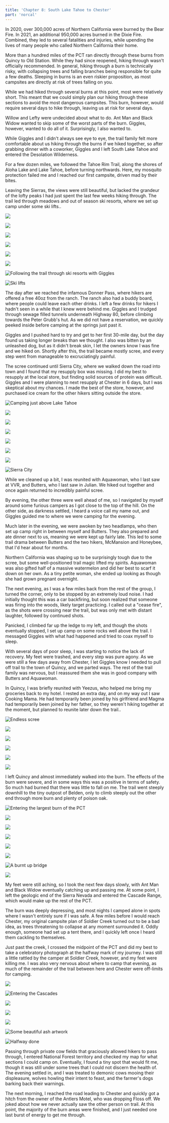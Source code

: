 ```yaml
---
title: 'Chapter 8: South Lake Tahoe to Chester'
part: 'norcal'
---
```


<script lang="ts">
import Images from '$lib/components/Images.svelte';
</script>

In 2020, over 300,000 acres of Northern California were burned by the Bear Fire. In 2021, an additional 950,000 acres
burned in the Dixie Fire. Combined, they led to several fatalities and injuries, while upending the lives of many people
who called Northern California their home.

More than a hundred miles of the PCT ran directly through these burns from Quincy to Old Station. While they had since
reopened, hiking through wasn't officially recommended. In general, hiking through a burn is technically risky, with
collapsing trees and falling branches being responsible for quite a few deaths. Sleeping in burns is an even riskier
proposition, as most campsites are directly at risk of trees falling on you.

While we had hiked through several burns at this point, most were relatively short. This meant that we could simply plan
our hiking through these sections to avoid the most dangerous campsites. This burn, however, would require several days
to hike through, leaving us at risk for several days.

Willow and Lefty were undecided about what to do. Ant Man and Black Widow wanted to skip some of the worst parts of the
burn. Giggles, however, wanted to do all of it. Surprisingly, I also wanted to.

While Giggles and I didn't always see eye to eye, the trail family felt more comfortable about us hiking through the
burns if we hiked together, so after grabbing dinner with a coworker, Giggles and I left South Lake Tahoe and entered
the Desolation Wilderness.

For a few dozen miles, we followed the Tahoe Rim Trail, along the shores of Aloha Lake and Lake Tahoe, before turning
northwards. Here, my mosquito protection failed me and I reached our first campsite, driven mad by their bites.

Leaving the Sierras, the views were still beautiful, but lacked the grandeur of the lofty peaks I had just spent the
last few weeks hiking through. The trail led through meadows and out of season ski resorts, where we set up camp under
some ski lifts..

![](https://cdn.jeeveshikedthepct.com/images/de38ad66-fedc-4b7f-1807-5b29fc22ca00.jpeg)

![](https://cdn.jeeveshikedthepct.com/images/d5e028c1-892a-4698-0c2f-f41dba545c00.jpeg)

![](https://cdn.jeeveshikedthepct.com/images/0c2ba0a4-5712-4770-1be6-30a6ce9cba00.jpeg)

![](https://cdn.jeeveshikedthepct.com/images/594f423c-ac37-4351-5df4-8b04e509d900.jpeg)

![](https://cdn.jeeveshikedthepct.com/images/cbb721ca-e621-4a53-ed79-47d9b83e2c00.jpeg)

![](https://cdn.jeeveshikedthepct.com/images/515fc7de-d69c-4488-5918-64783c722d00.jpeg)

![Following the trail through ski resorts with Giggles](https://cdn.jeeveshikedthepct.com/images/899e11d0-ecf4-4b4e-6708-f41fa0a94000.jpeg)

![Ski lifts](https://cdn.jeeveshikedthepct.com/images/77ec8366-3acd-4bc9-9806-17d03ab66300.jpeg)

The day after we reached the infamous Donner Pass, where hikers are offered a free 40oz from the ranch. The ranch also
had a buddy board, where people could leave each other drinks. I left a few drinks for hikers I hadn't seen in a while
that I knew were behind me. Giggles and I trudged through sewage filled tunnels underneath Highway 80, before climbing
towards the Peter Grubb's hut. As we did not have a reservation, we quickly peeked inside before camping at the springs
just past it.

Giggles and I pushed hard to try and get to her first 30-mile day, but the day found us taking longer breaks than we
thought. I also was bitten by an unleashed dog, but as it didn't break skin, I let the owners know I was fine and we
hiked on. Shortly after this, the trail became mostly scree, and every step went from manageable to excruciatingly
painful.

The scree continued until Sierra City, where we walked down the road into town and I found that my resupply box was
missing. I did my best to resupply at the local store, but finding solid sources of protein was difficult. Giggles and I
were planning to next resupply at Chester in 6 days, but I was skeptical about my chances. I made the best of the store,
however, and purchased ice cream for the other hikers sitting outside the store.

![Camping just above Lake Tahoe](https://cdn.jeeveshikedthepct.com/images/1440b4a5-ba50-4d1d-3399-6d7e999ab500.jpeg)

![](https://cdn.jeeveshikedthepct.com/images/33d620e3-4d24-4c81-dff1-251942df8b00.jpeg)

![](https://cdn.jeeveshikedthepct.com/images/787dcf9d-c954-4d7e-0a20-cc2422928300.jpeg)

![](https://cdn.jeeveshikedthepct.com/images/4b0098b3-c56d-4d7b-0a2d-83e4ee76c500.jpeg)

![](https://cdn.jeeveshikedthepct.com/images/f5c0e152-bd6b-400a-747d-1e1b890bcc00.jpeg)

![](https://cdn.jeeveshikedthepct.com/images/aaae1f06-c081-4fb0-c5ef-c5140cb83100.jpeg)

![](https://cdn.jeeveshikedthepct.com/images/c8fbe4ae-29fb-41d8-ef95-a16b2c2ff200.jpeg)

![Sierra City](https://cdn.jeeveshikedthepct.com/images/51e82eda-29d2-490e-b611-13b30a999800.jpeg)

While we cleaned up a bit, I was reunited with Aquawoman, who I last saw at VVR, and Butters, who I last saw in Julian.
We hiked out together and once again returned to incredibly painful scree.

By evening, the other three were well ahead of me, so I navigated by myself around some furious campers as I got close
to the top of the hill. On the other side, as darkness settled, I heard a voice call my name out, and Giggles guided me
to where we were camping for the evening.

Much later in the evening, we were awoken by two headlamps, who then set up camp right in between myself and Butters.
They also prepared and ate dinner next to us, meaning we were kept up fairly late. This led to some trail drama between
Butters and the two hikers, McMansion and Honeybee, that I'd hear about for months.

Northern California was shaping up to be surprisingly tough due to the scree, but some well-positioned trail magic
lifted my spirits. Aquawoman was also gifted half of a massive watermelon and did her best to scarf it down on her own.
As a tiny petite woman, she ended up looking as though she had grown pregnant overnight.

The next evening, as I was a few miles back from the rest of the group, I turned the corner, only to be stopped by an
extremely loud noise. I had initially thought this was a car backfiring, but soon realized that someone was firing into
the woods, likely target practicing. I called out a "cease fire", as the shots were crossing near the trail, but was
only met with distant laughter, followed by continued shots.

Panicked, I climbed far up the ledge to my left, and though the shots eventually stopped, I set up camp on some rocks
well above the trail. I messaged Giggles with what had happened and tried to coax myself to sleep.

With several days of poor sleep, I was starting to notice the lack of recovery. My feet were trashed, and every step was
pure agony. As we were still a few days away from Chester, I let Giggles know I needed to pull off trail to the town of
Quincy, and we parted ways. The rest of the trail family was nervous, but I reassured them she was in good company with
Butters and Aquawoman.

In Quincy, I was briefly reunited with Yeezus, who helped me bring my groceries back to my hotel. I rested an extra day,
and on my way out I saw Cooking Mama. He had temporarily been joined by his girlfriend and Magma had temporarily been
joined by her father, so they weren't hiking together at the moment, but planned to reunite later down the trail..

![Endless scree](https://cdn.jeeveshikedthepct.com/images/0c01523e-594f-46ce-fcb8-8441876c7f00.jpeg)

![](https://cdn.jeeveshikedthepct.com/images/fd7d03d7-74b0-4fa1-59d7-dd40b095b000.jpeg)

![](https://cdn.jeeveshikedthepct.com/images/658bf072-9ccf-4baf-cd36-9615da930100.jpeg)

![](https://cdn.jeeveshikedthepct.com/images/0bd56e6c-7da6-4594-8b70-7e10905ed400.jpeg)

![](https://cdn.jeeveshikedthepct.com/images/73ef9fbf-e6e5-4ab0-3722-1e9b5ec5d100.jpeg)

![](https://cdn.jeeveshikedthepct.com/images/54a4033f-f41c-46a3-302d-f1745e513b00.jpeg)

I left Quincy and almost immediately walked into the burn. The effects of the burn were severe, and in some ways this
was a positive in terms of safety. So much had burned that there was little to fall on me. The trail went steeply
downhill to the tiny outpost of Belden, only to climb steeply out the other end through more burn and plenty of poison
oak.

![Entering the largest burn of the PCT](https://cdn.jeeveshikedthepct.com/images/e283cf2c-8e2a-499f-b5e1-064234a32e00.jpeg)

![](https://cdn.jeeveshikedthepct.com/images/6ce34000-f976-4fe7-9f70-f32cf0023500.jpeg)

![](https://cdn.jeeveshikedthepct.com/images/189ada95-e2fb-42f4-7e54-1bc1e5bb7300.jpeg)

![](https://cdn.jeeveshikedthepct.com/images/cb2dfdf7-fdc5-4a5e-ddba-02141678a200.jpeg)

![](https://cdn.jeeveshikedthepct.com/images/9ec2c057-cce7-48b6-0a3c-fdac58ebdc00.jpeg)

![](https://cdn.jeeveshikedthepct.com/images/77a154ec-8286-4d14-6f50-dd712a801c00.jpeg)

![A burnt up bridge](https://cdn.jeeveshikedthepct.com/images/2e3630e6-5b39-4b3a-7c1b-74aa3eaafa00.jpeg)

![](https://cdn.jeeveshikedthepct.com/images/8a735a31-59ee-4d79-d105-98a186477900.jpeg)

My feet were still aching, so I took the next few days slowly, with Ant Man and Black Widow eventually catching up and
passing me. At some point, I left the geologic end of the Sierra Nevada and entered the Cascade Range, which would make
up the rest of the PCT.

The burn was deeply depressing, and most nights I camped alone in spots where I wasn't entirely sure if I was safe. A
few miles before I would reach Chester, my original campsite plan of Soldier Creek turned out to be a bad idea, as trees
threatening to collapse at any moment surrounded it. Oddly enough, someone had set up a tent there, and I quickly left
once I heard them cackling to themselves.

Just past the creek, I crossed the midpoint of the PCT and did my best to take a celebratory photograph at the halfway
mark of my journey. I was still a little rattled by the camper at Soldier Creek, however, and my feet were killing me. I
was also very nervous about where to camp that evening, as much of the remainder of the trail between here and Chester
were off-limits for camping.

![](https://cdn.jeeveshikedthepct.com/images/5a6dd4c5-4859-4b64-a58f-375a80491200.jpeg)

![Entering the Cascades](https://cdn.jeeveshikedthepct.com/images/72e2f76f-f3a3-4be0-e720-841e2eedc600.jpeg)

![](https://cdn.jeeveshikedthepct.com/images/b751cf39-026d-4524-4d23-334f9b8e5900.jpeg)

![](https://cdn.jeeveshikedthepct.com/images/e0dad785-fd15-4e7f-149e-1bfc3a333400.jpeg)

![](https://cdn.jeeveshikedthepct.com/images/b37996b1-dfeb-4141-9fa7-e8d6ba7d5700.jpeg)

![Some beautiful ash artwork](https://cdn.jeeveshikedthepct.com/images/a5cc4386-9a0e-4685-e8c1-9595e47aaa00.jpeg)

![Halfway done](https://cdn.jeeveshikedthepct.com/images/2a9df621-7c78-4a41-e1d4-1a76b51bb000.jpeg)

Passing through private cow fields that graciously allowed hikers to pass through, I entered National Forest territory
and checked my map for what sections I could camp on. Eventually, I found a tiny spot that would fit me, though it was
still under some trees that I could not discern the health of. The evening settled in, and I was treated to demonic cows
mooing their displeasure, wolves howling their intent to feast, and the farmer's dogs barking back their warnings.

The next morning, I reached the road leading to Chester and quickly got a hitch from the owner of the Antlers Motel, who
was dropping Floss off. We joked about how we never actually saw the other person on trail. At this point, the majority
of the burn areas were finished, and I just needed one last burst of energy to get me through.

